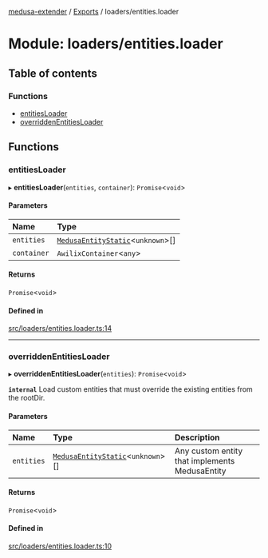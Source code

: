 [medusa-extender](../README.md) / [Exports](../modules.md) / loaders/entities.loader

# Module: loaders/entities.loader

## Table of contents

### Functions

- [entitiesLoader](loaders_entities_loader.md#entitiesloader)
- [overriddenEntitiesLoader](loaders_entities_loader.md#overriddenentitiesloader)

## Functions

### entitiesLoader

▸ **entitiesLoader**(`entities`, `container`): `Promise`<`void`\>

#### Parameters

| Name | Type |
| :------ | :------ |
| `entities` | [`MedusaEntityStatic`](../interfaces/types.MedusaEntityStatic.md)<`unknown`\>[] |
| `container` | `AwilixContainer`<`any`\> |

#### Returns

`Promise`<`void`\>

#### Defined in

[src/loaders/entities.loader.ts:14](https://github.com/adrien2p/medusa-extender/blob/c135947/src/loaders/entities.loader.ts#L14)

___

### overriddenEntitiesLoader

▸ **overriddenEntitiesLoader**(`entities`): `Promise`<`void`\>

**`internal`**
Load custom entities that must override the existing entities from the rootDir.

#### Parameters

| Name | Type | Description |
| :------ | :------ | :------ |
| `entities` | [`MedusaEntityStatic`](../interfaces/types.MedusaEntityStatic.md)<`unknown`\>[] | Any custom entity that implements MedusaEntity |

#### Returns

`Promise`<`void`\>

#### Defined in

[src/loaders/entities.loader.ts:10](https://github.com/adrien2p/medusa-extender/blob/c135947/src/loaders/entities.loader.ts#L10)
